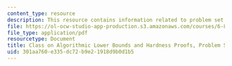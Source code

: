 ```yaml
---
content_type: resource
description: This resource contains information related to problem set 3.
file: https://ol-ocw-studio-app-production.s3.amazonaws.com/courses/6-890-algorithmic-lower-bounds-fun-with-hardness-proofs-fall-2014/301aa760e335dc72b9e21918d9b0d1b5_MIT6_890F14_ps3.pdf
file_type: application/pdf
resourcetype: Document
title: Class on Algorithmic Lower Bounds and Hardness Proofs, Problem Set 3
uid: 301aa760-e335-dc72-b9e2-1918d9b0d1b5
---
```

